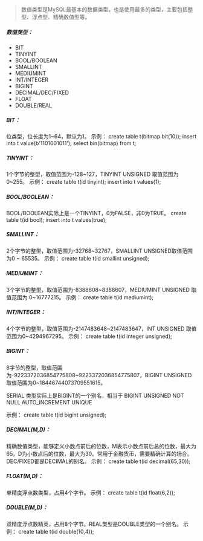 > 数值类型是MySQL最基本的数据类型，也是使用最多的类型，主要包括整型、浮点型、精确数值型等。

##### 数值类型：

- BIT
- TINYINT
- BOOL/BOOLEAN
- SMALLINT
- MEDIUMINT
- INT/INTEGER
- BIGINT
- DECIMAL/DEC/FIXED
- FLOAT
- DOUBLE/REAL

##### BIT：

位类型，位长度为1~64，默认为1。
示例：
create table t(bitmap bit(10));
insert into t value(b'1101001011');
select bin(bitmap) from t;

##### TINYINT：

1个字节的整型，取值范围为-128~127，TINYINT UNSIGNED 取值范围为0~255。
示例：
create table t(id tinyint);
insert into t values(1);

##### BOOL/BOOLEAN：

BOOL/BOOLEAN实际上是一个TINYINT，0为FALSE，非0为TRUE。
create table t(id bool);
insert into t values(true);

##### SMALLINT：

2个字节的整型，取值范围为-32768~32767，SMALLINT UNSIGNED取值范围为0 ~ 65535。
示例：
create table t(id smallint unsigned);

##### MEDIUMINT：

3个字节的整型，取值范围为-8388608~8388607，MEDIUMINT UNSIGNED 取值范围为
0~16777215。
示例：
create table t(id mediumint);

##### INT/INTEGER：

4个字节的整型，取值范围为-2147483648~2147483647，INT UNSIGNED 取值范围为0~4294967295。
示例：
create table t(id integer unsigned);

##### BIGINT：

8字节的整型，取值范围为-9223372036854775808~9223372036854775807，BIGINT UNSIGNED取值范围为0~18446744073709551615。

SERIAL 类型实际上是BIGINT的一个别名，相当于 BIGINT UNSIGNED NOT NULL AUTO_INCREMENT UNIQUE

示例：
create table t(id bigint unsigned);

##### DECIMAL(M,D)：

精确数值类型，能够定义小数点前后的位数，M表示小数点前后总的位数，最大为65，D为小数点后的位数，最大为30。常用于金融货币，需要精确计算的场合。DEC/FIXED都是DECIMAL的别名。
示例：
create table t(id decimal(65,30));

##### FLOAT(M,D)：

单精度浮点数类型，占用4个字节。
示例：
create table t(id float(6,2));

##### DOUBLE(M,D)：

双精度浮点数精英，占用8个字节。REAL类型是DOUBLE类型的一个别名。
示例：
create table t(id double(10,4));